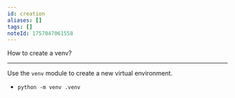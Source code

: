```yaml
---
id: creation
aliases: []
tags: []
noteId: 1757047061558
---
```


How to create a venv?

---

Use the `venv` module to create a new virtual environment.

- `python -m venv .venv`
